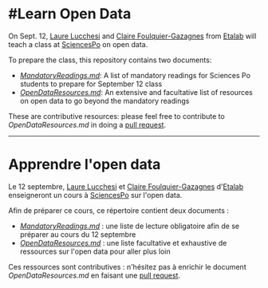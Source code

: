 #Learn Open Data 
==

On Sept. 12, [Laure Lucchesi](https://twitter.com/laurelucchesi) and [Claire Foulquier-Gazagnes](https://twitter.com/_cmfg) from [Etalab](https://www.etalab.gouv.fr/) will teach a class at [SciencesPo](http://www.sciencespo.fr/) on open data. 

To prepare the class, this repository contains two documents:
* [*MandatoryReadings.md*](https://github.com/cmfg/LearnOpenData/blob/master/MandatoryReadings.md): A list of mandatory readings for Sciences Po students to prepare for September 12 class
* [*OpenDataResources.md*](https://github.com/cmfg/LearnOpenData/blob/master/OpenDataResources.md): An extensive and facultative list of resources on open data to go beyond the mandatory readings

These are contributive resources: please feel free to contribute to *OpenDataResources.md* in doing a [pull request](https://help.github.com/articles/using-pull-requests/). 
_________________________________________________________________________________________________________________________________
Apprendre l'open data
==

Le 12 septembre, [Laure Lucchesi](https://twitter.com/laurelucchesi) et [Claire Foulquier-Gazagnes](https://twitter.com/_cmfg) d'[Etalab](https://www.etalab.gouv.fr/) enseigneront un cours à [SciencesPo](http://www.sciencespo.fr/) sur l'open data.

Afin de préparer ce cours, ce répertoire contient deux documents :
* [*MandatoryReadings.md*](https://github.com/cmfg/LearnOpenData/blob/master/MandatoryReadings.md) : une liste de lecture obligatoire afin de se préparer au cours du 12 septembre
* [*OpenDataResources.md*](https://github.com/cmfg/LearnOpenData/blob/master/OpenDataResources.md) : une liste facultative et exhaustive de ressources sur l'open data pour aller plus loin 

Ces ressources sont contributives : n'hésitez pas à enrichir le document *OpenDataResources.md* en faisant une [pull request](https://help.github.com/articles/using-pull-requests/). 
